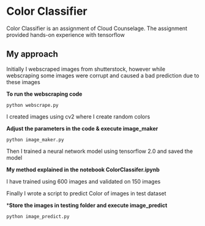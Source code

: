 # Color Classifier

Color Classifier is an assignment of Cloud Counselage.
The assignment provided hands-on experience with tensorflow

## My approach
Initially I webscraped images from shutterstock, however while webscraping some images were corrupt and caused a bad prediction due to these images 

**To run the webscraping code**
```
python webscrape.py
```

I created images using cv2 where I create random colors 

**Adjust the parameters in the code  & execute image_maker**
 ```
 python image_maker.py
 ```

Then I trained a neural network model using tensorflow 2.0 and saved the model

**My method explained in the notebook ColorClassifer.ipynb**
 
 I have trained using 600 images and validated on 150 images
 
 Finally I wrote a script to predict Color of images in test dataset
 
 ***Store the images in testing folder and execute image_predict**
 ```
 python image_predict.py
 ```
 


